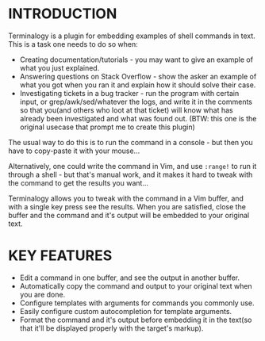 INTRODUCTION
============

Terminalogy is a plugin for embedding examples of shell commands in text. This
is a task one needs to do so when:

* Creating documentation/tutorials - you may want to give an example of what
  you just explained.
* Answering questions on Stack Overflow - show the asker an example of what
  you got when you ran it and explain how it should solve their case.
* Investigating tickets in a bug tracker - run the program with certain input,
  or grep/awk/sed/whatever the logs, and write it in the comments so that
  you(and others who loot at that ticket) will know what has already been
  investigated and what was found out.
  (BTW: this one is the original usecase that prompt me to create this plugin)

The usual way to do this is to run the command in a console - but then you
have to copy-paste it with your mouse...

Alternatively, one could write the command in Vim, and use `:range!` to run it
through a shell - but that's manual work, and it makes it hard to tweak with
the command to get the results you want...

Terminalogy allows you to tweak with the command in a Vim buffer, and with a
single key press see the results. When you are satisfied, close the buffer and
the command and it's output will be embedded to your original text.

KEY FEATURES
============

* Edit a command in one buffer, and see the output in another buffer.
* Automatically copy the command and output to your original text when you are
  done.
* Configure templates with arguments for commands you commonly use.
* Easily configure custom autocompletion for template arguments.
* Format the command and it's output before embedding it in the text(so that
  it'll be displayed properly with the target's markup).
